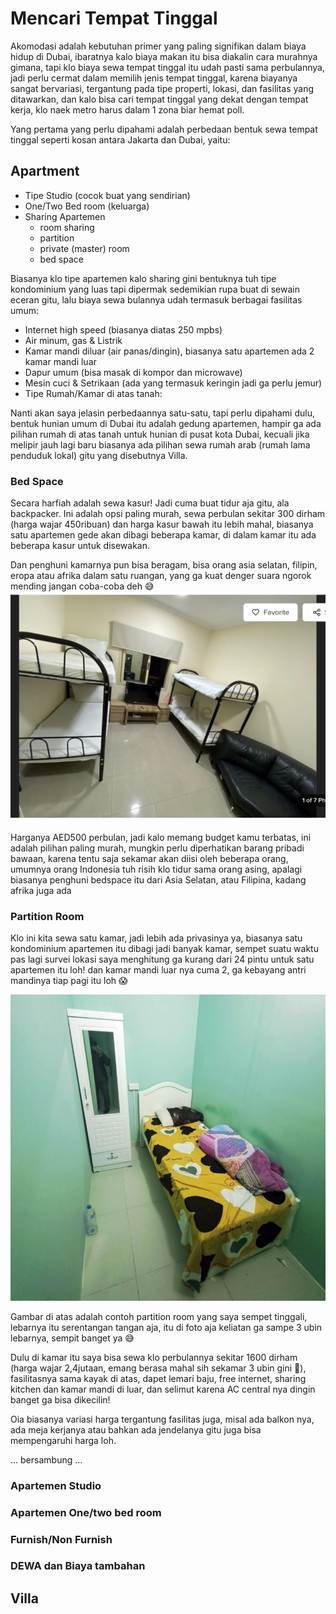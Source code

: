 # Mencari Tempat Tinggal

Akomodasi adalah kebutuhan primer yang paling signifikan dalam biaya hidup di Dubai, ibaratnya kalo biaya makan itu bisa diakalin cara murahnya gimana, tapi klo biaya sewa tempat tinggal itu udah pasti sama perbulannya, jadi perlu cermat dalam memilih jenis tempat tinggal, karena biayanya sangat bervariasi, tergantung pada tipe properti, lokasi, dan fasilitas yang ditawarkan, dan kalo bisa cari tempat tinggal yang dekat dengan tempat kerja, klo naek metro harus dalam 1 zona biar hemat poll.

Yang pertama yang perlu dipahami adalah perbedaan bentuk sewa tempat tinggal seperti kosan antara Jakarta dan Dubai, yaitu:

## Apartment
- Tipe Studio (cocok buat yang sendirian)
- One/Two Bed room (keluarga)
- Sharing Apartemen
    - room sharing
    - partition
    - private (master) room
    - bed space
 

Biasanya klo tipe apartemen kalo sharing gini bentuknya tuh tipe kondominium yang luas tapi dipermak sedemikian rupa buat di sewain eceran gitu, lalu biaya sewa bulannya udah termasuk berbagai fasilitas umum:
- Internet high speed (biasanya diatas 250 mpbs)
- Air minum, gas & Listrik
- Kamar mandi diluar (air panas/dingin), biasanya satu apartemen ada 2 kamar mandi luar
- Dapur umum (bisa masak di kompor dan microwave)
- Mesin cuci & Setrikaan (ada yang termasuk keringin jadi ga perlu jemur)
- Tipe Rumah/Kamar di atas tanah:


Nanti akan saya jelasin perbedaannya satu-satu, tapi perlu dipahami dulu, bentuk hunian umum di Dubai itu adalah gedung apartemen, hampir ga ada pilihan rumah di atas tanah untuk hunian di pusat kota Dubai, kecuali jika melipir jauh lagi baru biasanya ada pilihan sewa rumah arab (rumah lama penduduk lokal) gitu yang disebutnya Villa.


### Bed Space
Secara harfiah adalah sewa kasur! Jadi cuma buat tidur aja gitu, ala backpacker. Ini adalah opsi paling murah, sewa perbulan sekitar 300 dirham (harga wajar 450ribuan) dan harga kasur bawah itu lebih mahal, biasanya satu apartemen gede akan dibagi beberapa kamar, di dalam kamar itu ada beberapa kasur untuk disewakan.


Dan penghuni kamarnya pun bisa beragam, bisa orang asia selatan, filipin, eropa atau afrika dalam satu ruangan, yang ga kuat denger suara ngorok mending jangan coba-coba deh 😅
![bedspace](img/bedspace.jpg)

Harganya AED500 perbulan, jadi kalo memang budget kamu terbatas, ini adalah pilihan paling murah, mungkin perlu diperhatikan barang pribadi bawaan, karena tentu saja sekamar akan diisi oleh beberapa orang, umumnya orang Indonesia tuh risih klo tidur sama orang asing, apalagi biasanya penghuni bedspace itu dari Asia Selatan, atau Filipina, kadang afrika juga ada


### Partition Room
Klo ini kita sewa satu kamar, jadi lebih ada privasinya ya, biasanya satu kondominium apartemen itu dibagi jadi banyak kamar, sempet suatu waktu pas lagi survei lokasi saya menghitung ga kurang dari 24 pintu untuk satu apartemen itu loh! dan kamar mandi luar nya cuma 2, ga kebayang antri mandinya tiap pagi itu loh 😱

![contoh partition](img/partition-contoh.jpg)

Gambar di atas adalah contoh partition room yang saya sempet tinggali, lebarnya itu serentangan tangan aja, itu di foto aja keliatan ga sampe 3 ubin lebarnya, sempit banget ya 😅

Dulu di kamar itu saya bisa sewa klo perbulannya sekitar 1600 dirham (harga wajar 2,4jutaan, emang berasa mahal sih sekamar 3 ubin gini 🤣), fasilitasnya sama kayak di atas, dapet lemari baju, free internet, sharing kitchen dan kamar mandi di luar, dan selimut karena AC central nya dingin banget ga bisa dikecilin!

Oia biasanya variasi harga tergantung fasilitas juga, misal ada balkon nya, ada meja kerjanya atau bahkan ada jendelanya gitu juga bisa mempengaruhi harga loh.

... bersambung ...

### Apartemen Studio
### Apartemen One/two bed room
### Furnish/Non Furnish
### DEWA dan Biaya tambahan


## Villa
